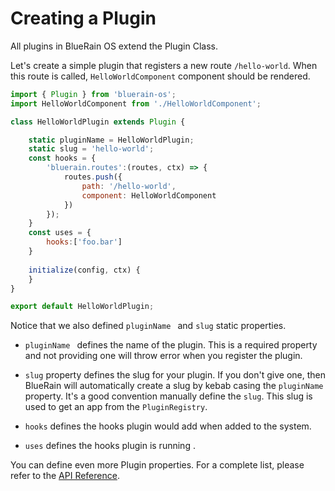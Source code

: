 # Creating a Plugin

All plugins in BlueRain OS extend the Plugin Class.

Let's create a simple plugin that registers a new route `/hello-world`. When this route is called, `HelloWorldComponent` component should be rendered.

```js
import { Plugin } from 'bluerain-os';
import HelloWorldComponent from './HelloWorldComponent';

class HelloWorldPlugin extends Plugin {

	static pluginName = HelloWorldPlugin;
	static slug = 'hello-world';
    const hooks = {
        'bluerain.routes':(routes, ctx) => {
            routes.push({
                path: '/hello-world',
                component: HelloWorldComponent
            })
        });
    }
    const uses = {
        hooks:['foo.bar']
    }
	
    initialize(config, ctx) {
    }
}

export default HelloWorldPlugin;
```
Notice that we also defined `pluginName ` and `slug` static properties. 

- `pluginName ` defines the name of the plugin. This is a required property and not providing one will throw error when you register the plugin. 

- `slug` property defines the slug for your plugin. If you don't give one, then BlueRain will automatically create a slug by kebab casing the `pluginName` property. It's a good convention manually define the `slug`. This slug is used to get an app from the `PluginRegistry`.

- `hooks` defines the hooks plugin would add when added to the system.

- `uses` defines the hooks plugin is running .

You can define even more Plugin properties. For a complete list, please refer to the [API Reference](../../api/reference.md).